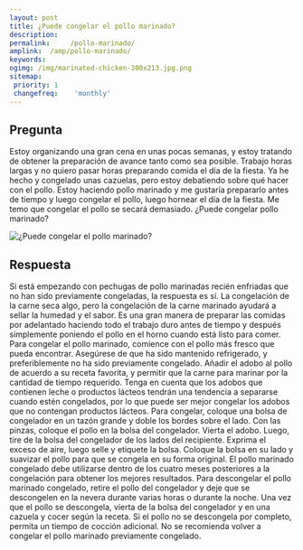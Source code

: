 ```yaml
---
layout: post
title: ¿Puede congelar el pollo marinado?  
description: 
permalink:     /pollo-marinado/
amplink:  /amp/pollo-marinado/
keywords: 
ogimg: /img/marinated-chicken-300x213.jpg.png
sitemap:
 priority: 1
 changefreq:    'monthly'
---
```




## Pregunta

Estoy organizando una gran cena en unas pocas semanas, y estoy tratando de obtener la preparación de avance tanto como sea posible. Trabajo horas largas y no quiero pasar horas preparando comida el día de la fiesta. Ya he hecho y congelado unas cazuelas, pero estoy debatiendo sobre qué hacer con el pollo. Estoy haciendo pollo marinado y me gustaría prepararlo antes de tiempo y luego congelar el pollo, luego hornear el día de la fiesta. Me temo que congelar el pollo se secará demasiado. ¿Puede congelar pollo marinado?


![¿Puede congelar el pollo marinado?](https://sepuedecongelar.com/img/marinated-chicken-300x213.jpg "¿Puede congelar el pollo marinado?" )


## Respuesta

Si está empezando con pechugas de pollo marinadas recién enfriadas que no han sido previamente congeladas, la respuesta es sí. La congelación de la carne seca algo, pero la congelación de la carne marinado ayudará a sellar la humedad y el sabor. Es una gran manera de preparar las comidas por adelantado haciendo todo el trabajo duro antes de tiempo y después simplemente poniendo el pollo en el horno cuando está listo para comer.
Para congelar el pollo marinado, comience con el pollo más fresco que pueda encontrar. Asegúrese de que ha sido mantenido refrigerado, y preferiblemente no ha sido previamente congelado. Añadir el adobo al pollo de acuerdo a su receta favorita, y permitir que la carne para marinar por la cantidad de tiempo requerido. Tenga en cuenta que los adobos que contienen leche o productos lácteos tendrán una tendencia a separarse cuando estén congelados, por lo que puede ser mejor congelar los adobos que no contengan productos lácteos.
Para congelar, coloque una bolsa de congelador en un tazón grande y doble los bordes sobre el lado. Con las pinzas, coloque el pollo en la bolsa del congelador. Vierta el adobo. Luego, tire de la bolsa del congelador de los lados del recipiente. Exprima el exceso de aire, luego selle y etiquete la bolsa. Coloque la bolsa en su lado y suavizar el pollo para que se congela en su forma original. El pollo marinado congelado debe utilizarse dentro de los cuatro meses posteriores a la congelación para obtener los mejores resultados.
Para descongelar el pollo marinado congelado, retire el pollo del congelador y deje que se descongelen en la nevera durante varias horas o durante la noche. Una vez que el pollo se descongela, vierta de la bolsa del congelador y en una cazuela y cocer según la receta. Si el pollo no se descongela por completo, permita un tiempo de cocción adicional. No se recomienda volver a congelar el pollo marinado previamente congelado.